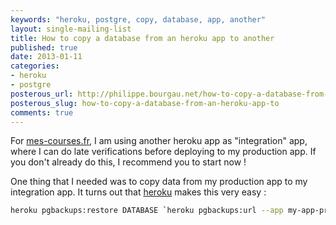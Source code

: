 ```yaml
---
keywords: "heroku, postgre, copy, database, app, another"
layout: single-mailing-list
title: How to copy a database from an heroku app to another
published: true
date: 2013-01-11
categories:
- heroku
- postgre
posterous_url: http://philippe.bourgau.net/how-to-copy-a-database-from-an-heroku-app-to
posterous_slug: how-to-copy-a-database-from-an-heroku-app-to
comments: true
---
```

For <a href="http://www.mes-courses.fr">mes-courses.fr</a>, I am using another heroku app as "integration" app, where I can do late verifications before deploying to my production app. If you don't already do this, I recommend you to start now !

One thing that I needed was to copy data from my production app to my integration app. It turns out that <a href="https://devcenter.heroku.com/articles/heroku-postgres-import-export">heroku</a> makes this very easy :

```sh
heroku pgbackups:restore DATABASE `heroku pgbackups:url --app my-app-prod` --app my-app-integ --confirm my-app-integ
```
